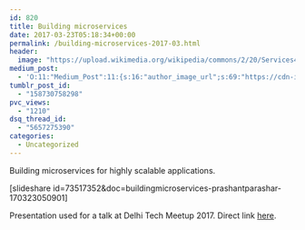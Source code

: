 ```yaml
---
id: 820
title: Building microservices
date: 2017-03-23T05:18:34+00:00
permalink: /building-microservices-2017-03.html
header:
  image: "https://upload.wikimedia.org/wikipedia/commons/2/20/Services4.png"
medium_post:
  - 'O:11:"Medium_Post":11:{s:16:"author_image_url";s:69:"https://cdn-images-1.medium.com/fit/c/200/200/0*w9R9GHEgUrfaFwnJ.jpeg";s:10:"author_url";s:27:"https://medium.com/@sucoder";s:11:"byline_name";N;s:12:"byline_email";N;s:10:"cross_link";s:3:"yes";s:2:"id";s:12:"8618c793c843";s:21:"follower_notification";s:3:"yes";s:7:"license";s:19:"all-rights-reserved";s:14:"publication_id";s:2:"-1";s:6:"status";s:6:"public";s:3:"url";s:63:"https://medium.com/@sucoder/building-microservices-8618c793c843";}'
tumblr_post_id:
  - "158730758298"
pvc_views:
  - "1210"
dsq_thread_id:
  - "5657275390"
categories:
  - Uncategorized
---
```

Building microservices for highly scalable applications.

[slideshare id=73517352&doc=buildingmicroservices-prashantparashar-170323050901]

Presentation used for a talk at Delhi Tech Meetup 2017. Direct link [here](http://www.slideshare.net/PrashantParashar8/building-microservices-73517352).

